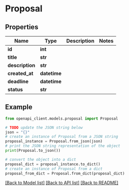 # Proposal


## Properties

Name | Type | Description | Notes
------------ | ------------- | ------------- | -------------
**id** | **int** |  | 
**title** | **str** |  | 
**description** | **str** |  | 
**created_at** | **datetime** |  | 
**deadline** | **datetime** |  | 
**status** | **str** |  | 

## Example

```python
from openapi_client.models.proposal import Proposal

# TODO update the JSON string below
json = "{}"
# create an instance of Proposal from a JSON string
proposal_instance = Proposal.from_json(json)
# print the JSON string representation of the object
print(Proposal.to_json())

# convert the object into a dict
proposal_dict = proposal_instance.to_dict()
# create an instance of Proposal from a dict
proposal_from_dict = Proposal.from_dict(proposal_dict)
```
[[Back to Model list]](../README.md#documentation-for-models) [[Back to API list]](../README.md#documentation-for-api-endpoints) [[Back to README]](../README.md)


